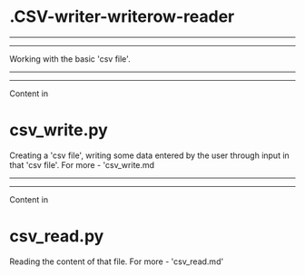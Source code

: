 # .CSV-writer-writerow-reader
_______________________________________________________________________________________________
_______________________________________________________________________________________________

Working with the basic 'csv file'.
_______________________________________________________________________________________________
_______________________________________________________________________________________________

Content in 
# csv_write.py
Creating a 'csv file', writing some data entered by the user through input in that 'csv file'.
For more - 'csv_write.md
_______________________________________________________________________________________________
_______________________________________________________________________________________________

Content in 
# csv_read.py
Reading the content of that file.
For more - 'csv_read.md'
